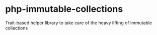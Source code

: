 # php-immutable-collections
Trait-based helper library to take care of the heavy lifting of immutable collections
